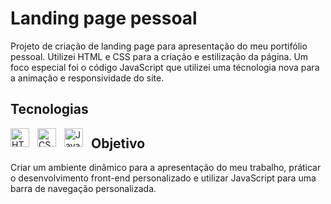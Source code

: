 <h1>Landing page pessoal</h1>

Projeto de criação de landing page para apresentação do meu portifólio pessoal. Utilizei HTML e CSS para a criação e estilização da página. 
Um foco especial foi o código JavaScript que utilizei uma técnologia nova para a animação e responsividade do site.

<h2>Tecnologias</h2>
<img 
    align="left" 
    alt="HTML"
    title="HTML" 
    width="30px" 
    style="padding-right: 10px;" 
    src="https://cdn.jsdelivr.net/gh/devicons/devicon@latest/icons/html5/html5-original.svg" 
/>
<img 
    align="left" 
    alt="CSS" 
    title="CSS"
    width="30px" 
    style="padding-right: 10px;" 
    src="https://cdn.jsdelivr.net/gh/devicons/devicon@latest/icons/css3/css3-original.svg" 
/>
<img 
    align="left" 
    alt="JavaScript" 
    title="JavaScript"
    width="30px" 
    style="padding-right: 10px;" 
    src="https://cdn.jsdelivr.net/gh/devicons/devicon@latest/icons/javascript/javascript-original.svg" 
/>

<h2>Objetivo</h2>

Criar um ambiente dinâmico para a apresentação do meu trabalho, práticar o desenvolvimento front-end personalizado e utilizar JavaScript para uma barra de navegação personalizada.
